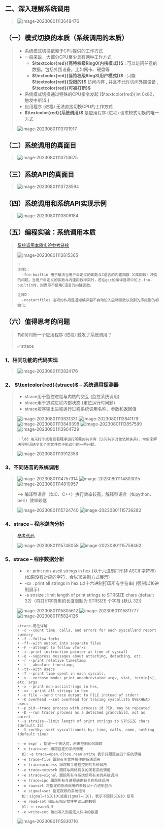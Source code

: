 ## 二、深入理解系统调用

><img src="photo/image-20230801113648476.png" alt="image-20230801113648476" />

## （一）模式切换的本质（系统调用的本质）

> * 系统模式切换依赖于CPU提供的工作方式
> * 一般来说，大部分CPU至少具有两种工作方式
>   * **$\textcolor{red}{高特权级Ring0(内核模式)}$**  : 可以访问任意的数据，包括外围设备，比如网卡、硬盘等
>   * **$\textcolor{red}{低特权级Ring3(用户模式)}$** : 只能 **$\textcolor{red}{受限的}$**  访问内存 , 并且不允许访问外围设备 , **$\textcolor{red}{可被打断}$** 
> * 系统模式切换通过特殊的CPU指令发起 ($\textcolor{red}{int 0x80，触发中断}$ )
> * 应用程序 (进程) 无法直接切换CPU的工作方式
> * **$\textcolor{red}{系统调用}$** 是应用程序 (进程) 请求模式切换的唯一方式
>
> <img src="photo/image-20230801113701917.png" alt="image-20230801113701917" />

## （二）系统调用的真面目

><img src="photo/image-20230801113710675.png" alt="image-20230801113710675" />

## （三）系统API的真面目

> <img src="photo/image-20230801113728594.png" alt="image-20230801113728594" />

## （四）系统调用和系统API实现示例

> <img src="photo/image-20230801113806184.png" alt="image-20230801113806184" />

## （五）编程实验：系统调用本质

> [系统调用本质实验参考链接](https://github.com/WONGZEONJYU/Linux_System_Program/blob/main/1.Sys_Call/program.c)
>
> <img src="photo/image-20230801113815365.png" alt="image-20230801113815365" />
>
> ```
> ‼️
> 注释1：
>   -fno-builtin 用于解决当用户自定义的函数与C语言的内建函数（C库函数）冲突的问题。当用户自定义的函数与内建函数冲突时，若在gcc的编译选项中加上-fno-builtin时，则表示不使用C语言的内建函数。
>   
> 注释2：
>   -nostartfiles 选项的作用是通知编译器不自动加入启动函数以及别的库级别的初始化。
> ```

## （六）值得思考的问题
>❓如何判断一个应用程序 (进程) 触发了系统调用？
>
>✅strace

### 1、相同功能的代码实现

> <img src="photo/image-20230801113824176.png" alt="image-20230801113824176" />

### 2、 $\textcolor{red}{strace}$ – 系统调用探测器

>* strace用于监控进程与内核的交互 (监控系统调用)
>* strace用于追踪进程内部状态 (定位运行时问题)
>* strace按序输出进程运行过程系统调用名称、参数和返回值
>
><img src="photo/image-20230801113831331.png" alt="image-20230801113831331" />
>
><img src="photo/image-20230801113841179.png" alt="image-20230801113841179" />
>
><img src="photo/image-20230801113849398.png" alt="image-20230801113849398" />
>
><img src="photo/image-20230801113857589.png" alt="image-20230801113857589" />
>
><img src="photo/image-20230801113904729.png" alt="image-20230801113904729" />
>
>```
>‼️ ldd 用来打印或者查看程序运行所需的共享库（访问共享对象依赖关系），常用来解决程序因缺少某个库文件而不能运行的一些问题。
>```
>
><img src="photo/image-20230801113912358.png" alt="image-20230801113912358" />

### 3、不同语言的系统调用

> <img src="photo/image-20230801114757314.png" alt="image-20230801114757314" />
>
> <img src="photo/image-20230801114803015.png" alt="image-20230801114803015" />
>
> <img src="photo/image-20230801114810957.png" alt="image-20230801114810957" />
>
> ==> 编译型语言（如C、C++）执行效率较高，解释型语言（如python、perl）效率较低
>
> <img src="photo/image-20230801115724740.png" alt="image-20230801115724740" />
>
> <img src="photo/image-20230801115736282.png" alt="image-20230801115736282" />

### 4、strace – 程序逆向分析

> [参考代码](https://github.com/WONGZEONJYU/Linux_System_Program/blob/main/1.Sys_Call/fcopy.c)
>
> <img src="photo/image-20230801115748058.png" alt="image-20230801115748058" />
>
> <img src="photo/image-20230801115758462.png" alt="image-20230801115758462" />

### 5、strace – 程序数据分析

> * -x : print non-ascii strings in hex (以十六进制打印非 ASCII 字符串) (如果没有对应的字符，会以16进制方式展示)
> * -xx : print all strings in hex (以十六进制打印所有字符串) (强制以16进制展示)
> * -s strsize : limit length of print strings to STRSIZE chars (default 32)（将打印字符串的长度限制为 STRSIZE 个字符 (默认 32))
>
> <img src="photo/image-20230801115805612.png" alt="image-20230801115805612" />
>
> <img src="photo/image-20230801115811777.png" alt="image-20230801115811777" />
>
> <img src="photo/image-20230801115824126.png" alt="image-20230801115824126" />
>
> ```
> strace–用法详解
> • -c --count time, calls, and errors for each syscalland report summary
> • -f --follow forks
> • -ff--with output into separate files
> • -F --attempt to follow vforks
> • -i--print instruction pointer at time of syscall
> • -q --suppress messages about attaching, detaching, etc.
> • -r --print relative timestamp
> • -t --absolute timestamp,
> • -tt--with usecs
> • -T --print time spent in each syscall, 
> • -v --verbose mode: print unabbreviated argv, stat, termio[s], etc. args
> • -x --print non-asciistrings in hex, 
> • -xx --print all strings in hex
> • -o file --send trace output to FILE instead of stderr
> • -O overhead --set overhead for tracing syscallsto OVERHEAD usecs
> • -p pid--trace process with process id PID, may be repeated
> • -D --run tracer process as a detached grandchild, not as parent
> • -s strsize--limit length of print strings to STRSIZE chars (default 32)
> • -S sortby--sort syscallcounts by: time, calls, name, nothing (default time)
> 
> ```
>
> ```
> – -e expr : 指定一个表达式，用来控制如何跟踪
> • -e trace=set 跟踪指定的系统调用
> 	如：-e trace=open,close,rean,write 表示只跟踪这四个系统调用
> • -e trace=file 跟踪有关文件操作的系统调用
> • -e trace=process 跟踪有关进程控制的系统调用
> • -e trace=network 跟踪与网络有关的所有系统调用
> • -e strace=signal 跟踪所有与系统信号有关的系统调用
> • -e trace=ipc 跟踪所有与进程通讯有关的系统调用
> • -e raw=set 将指定的系统调用的参数以十六进制显示
> • -e signal=set 指定跟踪的系统信号
> 	如：signal=!SIGIO(或者signal=!IO)，表示不跟踪SIGIO 信号
> • -e read=set 输出从指定文件中读出的数据
> 	如：-e read=3,5 
> • -e write=set 输出写入到指定文件中的数据
> ```
>
> <img src="photo/image-20230801115830716.png" alt="image-20230801115830716" />

